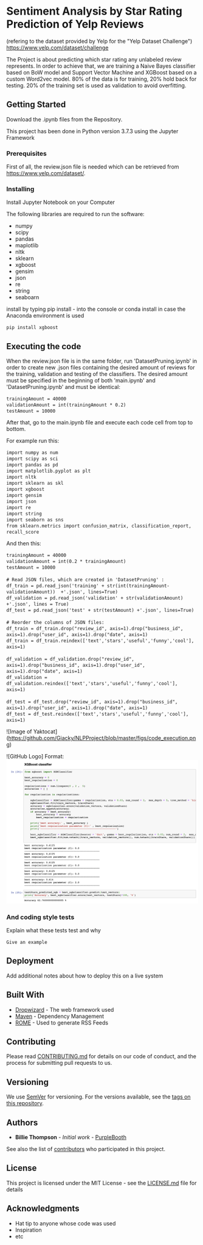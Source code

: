# Sentiment Analysis by Star Rating Prediction of Yelp Reviews
(refering to the dataset provided by Yelp for the "Yelp Dataset Challenge") https://www.yelp.com/dataset/challenge

The Project is about predicting which star rating any unlabeled review represents. In order to achieve that, we are training a Naive Bayes classifier based on BoW model and Support Vector Machine and XGBoost based on a custom Word2vec model. 80% of the data is for training, 20% hold back for testing. 20% of the training set is used as validation to avoid overfitting. 

## Getting Started
Download the <x>.ipynb files from the Repository. 

This project has been done in Python version 3.7.3 using the Jupyter Framework
### Prerequisites

First of all, the review.json file is needed which can be retrieved from https://www.yelp.com/dataset/. 



### Installing
Install Jupyter Notebook on your Computer

The following libraries are required to run the software:
* numpy
* scipy
* pandas
* maplotlib
* nltk
* sklearn
* xgboost
* gensim
* json
* re
* string
* seaboarn

install by typing pip install - <x> into the console or conda install in case the Anaconda environment is used 

```
pip install xgboost
```




## Executing the code
When the review.json file is in the same folder, run 'DatasetPruning.ipynb'  in order to create new .json files containing the desired amount of reviews for the training, validation and testing of the classifiers. The desired amount must be specified in the beginning of both 'main.ipynb' and 'DatasetPruning.ipynb' and must be identical:

```
trainingAmount = 40000
validationAmount = int(trainingAmount * 0.2)
testAmount = 10000

```


After that, go to the main.ipynb file and execute each code cell from top to bottom.

For example run this:

```
import numpy as num
import scipy as sci
import pandas as pd
import matplotlib.pyplot as plt
import nltk
import sklearn as skl
import xgboost
import gensim
import json
import re
import string
import seaborn as sns
from sklearn.metrics import confusion_matrix, classification_report, recall_score

```
And then this:
```
trainingAmount = 40000
validationAmount = int(0.2 * trainingAmount)
testAmount = 10000

# Read JSON files, which are created in 'DatasetPruning' :
df_train = pd.read_json('training' + str(int(trainingAmount-validationAmount))  +'.json', lines=True)
df_validation = pd.read_json('validation' + str(validationAmount) +'.json', lines = True)
df_test = pd.read_json('test' + str(testAmount) +'.json', lines=True)

# Reorder the columns of JSON files:
df_train = df_train.drop("review_id", axis=1).drop("business_id", axis=1).drop("user_id", axis=1).drop("date", axis=1)
df_train = df_train.reindex(['text','stars','useful','funny','cool'], axis=1)

df_validation = df_validation.drop("review_id", axis=1).drop("business_id", axis=1).drop("user_id", axis=1).drop("date", axis=1)
df_validation = df_validation.reindex(['text','stars','useful','funny','cool'], axis=1)

df_test = df_test.drop("review_id", axis=1).drop("business_id", axis=1).drop("user_id", axis=1).drop("date", axis=1)
df_test = df_test.reindex(['text','stars','useful','funny','cool'], axis=1)
```
![Image of Yaktocat]
(https://github.com/Giacky/NLPProject/blob/master/figs/code_execution.png)

![GitHub Logo]
Format: ![Alt Text](https://github.com/Giacky/NLPProject/blob/master/figs/code_execution.png)

### And coding style tests

Explain what these tests test and why

```
Give an example
```

## Deployment

Add additional notes about how to deploy this on a live system

## Built With

* [Dropwizard](http://www.dropwizard.io/1.0.2/docs/) - The web framework used
* [Maven](https://maven.apache.org/) - Dependency Management
* [ROME](https://rometools.github.io/rome/) - Used to generate RSS Feeds

## Contributing

Please read [CONTRIBUTING.md](https://gist.github.com/PurpleBooth/b24679402957c63ec426) for details on our code of conduct, and the process for submitting pull requests to us.

## Versioning

We use [SemVer](http://semver.org/) for versioning. For the versions available, see the [tags on this repository](https://github.com/your/project/tags). 

## Authors

* **Billie Thompson** - *Initial work* - [PurpleBooth](https://github.com/PurpleBooth)

See also the list of [contributors](https://github.com/your/project/contributors) who participated in this project.

## License

This project is licensed under the MIT License - see the [LICENSE.md](LICENSE.md) file for details

## Acknowledgments

* Hat tip to anyone whose code was used
* Inspiration
* etc
